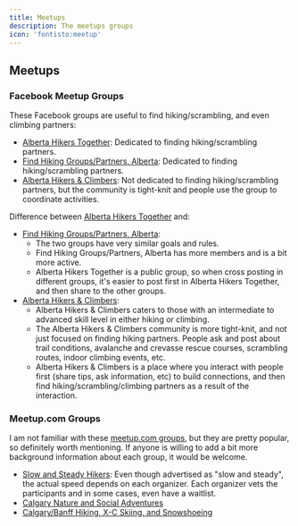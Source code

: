 ```yaml
---
title: Meetups
description: The meetups groups
icon: 'fontisto:meetup'
---
```


## Meetups

### Facebook Meetup Groups

These Facebook groups are useful to find hiking/scrambling, and even climbing partners:

- [Alberta Hikers Together](/hiking-groups/group-info/alberta-hikers-together): Dedicated to finding hiking/scrambling partners.
- [Find Hiking Groups/Partners, Alberta](/hiking-groups/group-info/find-hiking-groups-partners-alberta): Dedicated to finding hiking/scrambling partners.
- [Alberta Hikers & Climbers](/hiking-groups/group-info/alberta-hikers-and-climbers): Not dedicated to finding hiking/scrambling partners, but the community is tight-knit and people use the group to coordinate activities.


Difference between [Alberta Hikers Together](/hiking-groups/group-info/alberta-hikers-together) and:
- [Find Hiking Groups/Partners, Alberta](/hiking-groups/group-info/find-hiking-groups-partners-alberta): 
  - The two groups have very similar goals and rules. 
  - Find Hiking Groups/Partners, Alberta has more members and is a bit more active.
  - Alberta Hikers Together is a public group, so when cross posting in different groups, it's easier to post first in Alberta Hikers Together, and then share to the other groups.
- [Alberta Hikers & Climbers](/hiking-groups/group-info/alberta-hikers-and-climbers): 
  - Alberta Hikers & Climbers caters to those with an intermediate to advanced skill level in either hiking or climbing.
  - The Alberta Hikers & Climbers community is more tight-knit, and not just focused on finding hiking partners. People ask and post about trail conditions, avalanche and crevasse rescue courses, 
    scrambling routes, indoor climbing events, etc.
  - Alberta Hikers & Climbers is a place where you interact with people first (share tips, ask information, etc) to build connections, and then find hiking/scrambling/climbing partners as a result of the interaction.
  
### Meetup.com Groups

I am not familiar with these [meetup.com groups](https://www.meetup.com/), but they are pretty popular, so definitely worth mentioning. 
If anyone is willing to add a bit more background information about each group, it would be welcome.

- [Slow and Steady Hikers](https://www.meetup.com/slow-and-steady-hikers/): Even though advertised as "slow and steady", the actual speed depends on each organizer. Each organizer vets the participants and
  in some cases, even have a waitlist.
- [Calgary Nature and Social Adventures](https://www.meetup.com/calgary-nature-and-social-adventures/)
- [Calgary/Banff Hiking, X-C Skiing, and Snowshoeing](https://www.meetup.com/calgarybanffhikingmeetup/)


